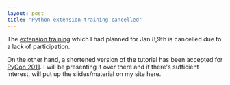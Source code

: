 ```yaml
---
layout: post
title: "Python extension training cancelled"
---
```


The [extension training](/2010/11/22/python_extension_training.html)
which I had planned for Jan 8,9th is cancelled due to a lack of
participation. 

On the other hand, a shortened version of the tutorial has been
accepted for [PyCon 2011](http://us.pycon.org). I will be presenting
it over there and if there's sufficient interest, will put up the
slides/material on my site here.


